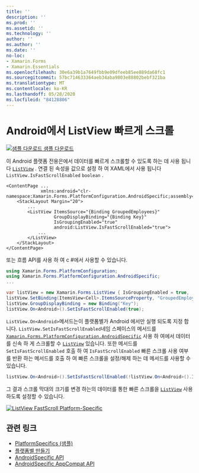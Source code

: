 ```yaml
---
title: ''
description: ''
ms.prod: ''
ms.assetid: ''
ms.technology: ''
author: ''
ms.author: ''
ms.date: ''
no-loc:
- Xamarin.Forms
- Xamarin.Essentials
ms.openlocfilehash: 30e6a39b1a7649fbb9e09dfeeb85ee889da68fc1
ms.sourcegitcommit: 57bc714633364aeb34aba9803e88802bebf321ba
ms.translationtype: MT
ms.contentlocale: ko-KR
ms.lasthandoff: 05/28/2020
ms.locfileid: "84128806"
---
```

# <a name="listview-fast-scrolling-on-android"></a>Android에서 ListView 빠르게 스크롤

[![샘플 다운로드](~/media/shared/download.png) 샘플 다운로드](https://docs.microsoft.com/samples/xamarin/xamarin-forms-samples/userinterface-platformspecifics)

이 Android 플랫폼 전용은에서 데이터를 빠르게 스크롤할 수 있도록 하는 데 사용 됩니다 [`ListView`](xref:Xamarin.Forms.ListView) . 연결 된 속성을 값으로 설정 하 여 XAML에서 사용 됩니다 `ListView.IsFastScrollEnabled` `boolean` .

```xaml
<ContentPage ...
             xmlns:android="clr-namespace:Xamarin.Forms.PlatformConfiguration.AndroidSpecific;assembly=Xamarin.Forms.Core">
    <StackLayout Margin="20">
        ...
        <ListView ItemsSource="{Binding GroupedEmployees}"
                  GroupDisplayBinding="{Binding Key}"
                  IsGroupingEnabled="true"
                  android:ListView.IsFastScrollEnabled="true">
            ...
        </ListView>
    </StackLayout>
</ContentPage>
```

또는 흐름 API를 사용 하 여 c #에서 사용할 수 있습니다.

```csharp
using Xamarin.Forms.PlatformConfiguration;
using Xamarin.Forms.PlatformConfiguration.AndroidSpecific;
...

var listView = new Xamarin.Forms.ListView { IsGroupingEnabled = true, ... };
listView.SetBinding(ItemsView<Cell>.ItemsSourceProperty, "GroupedEmployees");
listView.GroupDisplayBinding = new Binding("Key");
listView.On<Android>().SetIsFastScrollEnabled(true);
```

`ListView.On<Android>`메서드는이 플랫폼별가 Android 에서만 실행 되도록 지정 합니다. `ListView.SetIsFastScrollEnabled`네임 스페이스의 메서드를 [`Xamarin.Forms.PlatformConfiguration.AndroidSpecific`](xref:Xamarin.Forms.PlatformConfiguration.AndroidSpecific) 사용 하 여에서 데이터를 신속 하 게 스크롤할 수 [`ListView`](xref:Xamarin.Forms.ListView) 있습니다. 또한 메서드를 `SetIsFastScrollEnabled` 호출 하 여 `IsFastScrollEnabled` 빠른 스크롤 사용 여부를 반환 하는 메서드를 호출 하 여 빠른 스크롤을 설정/해제 하는 데 메서드를 사용할 수 있습니다.

```csharp
listView.On<Android>().SetIsFastScrollEnabled(!listView.On<Android>().IsFastScrollEnabled());
```

그 결과 스크롤 막대의 크기를 변경 하는의 데이터를 통한 빠른 스크롤을 [`ListView`](xref:Xamarin.Forms.ListView) 사용 하도록 설정할 수 있습니다.

[![](listview-fast-scrolling-images/fastscroll.png "ListView FastScroll Platform-Specific")](listview-fast-scrolling-images/fastscroll-large.png#lightbox "ListView FastScroll Platform-Specific")

## <a name="related-links"></a>관련 링크

- [PlatformSpecifics (샘플)](https://docs.microsoft.com/samples/xamarin/xamarin-forms-samples/userinterface-platformspecifics)
- [플랫폼별 만들기](~/xamarin-forms/platform/platform-specifics/index.md#creating-platform-specifics)
- [AndroidSpecific API](xref:Xamarin.Forms.PlatformConfiguration.AndroidSpecific)
- [AndroidSpecific AppCompat API](xref:Xamarin.Forms.PlatformConfiguration.AndroidSpecific.AppCompat)
